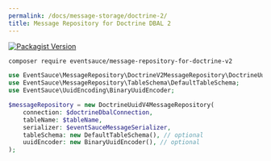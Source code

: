 ```yaml
---
permalink: /docs/message-storage/doctrine-2/
title: Message Repository for Doctrine DBAL 2
---
```


[![Packagist Version](https://img.shields.io/packagist/v/eventsauce/message-repository-for-doctrine-v2.svg?style=flat-square)](https://packagist.org/packages/eventsauce/message-repository-for-doctrine-v2)

```bash
composer require eventsauce/message-repository-for-doctrine-v2
```

```php
use EventSauce\MessageRepository\DoctrineV2MessageRepository\DoctrineUuidV4MessageRepository;
use EventSauce\MessageRepository\TableSchema\DefaultTableSchema;
use EventSauce\UuidEncoding\BinaryUuidEncoder;

$messageRepository = new DoctrineUuidV4MessageRepository(
    connection: $doctrineDbalConnection,
    tableName: $tableName,
    serializer: $eventSauceMessageSerializer,
    tableSchema: new DefaultTableSchema(), // optional
    uuidEncoder: new BinaryUuidEncoder(), // optional
);
```
